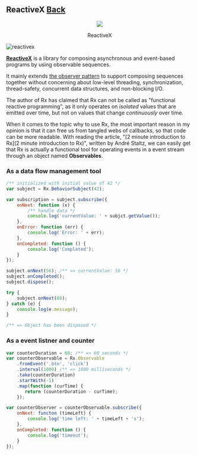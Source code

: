 ## ReactiveX [Back](./../Framework.md)

<p align="center">
    <img src="./logo.png" />
</p>
<p align="center">
    ReactiveX
</p>

![reactivex](https://aleen42.github.io/badges/src/reactivex.svg)

[**ReactiveX**](http://reactivex.io/) is a library for composing asynchronous and event-based programs by using observable sequences.

It mainly extends [the observer pattern](http://en.wikipedia.org/wiki/Observer_pattern) to support composing sequences together without concerning about low-level threading, synchronization, thread-safety, concurrent data structures, and non-blocking I/O.

The author of Rx has claimed that Rx can not be called as "functional reactive programming", as it only operates on *isolated* values that are emitted over time, but not on values that change *continuously* over time.

When it comes to the topic why to use Rx, the most important reason in my opinion is that it can free us from tangled webs of callbacks, so that code can be more readable. With reading the article, "[2 minute introduction to Rx](2 minute introduction to Rx)", written by André Staltz, we can easily get that Rx is actually a functional tool for operating events in a event stream through an object named **Observables**.

### As a data flow management tool

```js
/** initialized with initial value of 42 */
var subject = Rx.BehaviorSubject(42);

var subscription = subject.subscribe({
    onNext: function (x) {
        /** handle data */
        console.log('currentValue: ' + subjct.getValue());
    },
    onError: function (err) {
        console.log('Error: ' + err);
    },
    onCompleted: function () {
        console.log('Completed');
    }
});

subject.onNext(56); /** => currentValue: 56 */
subject.onCompleted();
subject.dispose();

try {
    subject.onNext(88);
} catch (e) {
    console.log(e.message);
}

/** => Object has been disposed */
```

### As a event listner and counter

```js
var counterDuration = 60; /** => 60 seconds */
var counterObservable = Rx.Observable
    .fromEvent('.btn', 'click')
    .interval(1000) /** => 1000 milliseconds */
    .take(counterDuration)
    .startWith(-1)
    .map(function (curTime) {
       return (counterDuration - curTime);
    });

var counterObserver = counterObservable.subscribe({
    onNext: functon (timeLeft) {
        console.log('time left: ' + timeLeft + 's'); 
    },
    onCompleted: function () {
        console.log('timeout');
    }
});
```